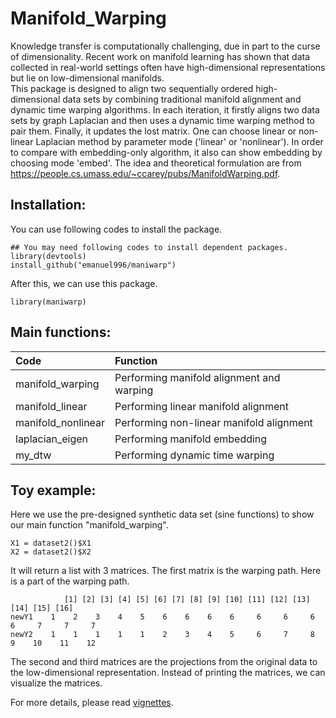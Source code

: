 # Manifold_Warping

Knowledge transfer is computationally challenging, due in part to the curse of dimensionality. Recent work on manifold learning has shown that data collected in real-world settings often have high-dimensional representations but lie on low-dimensional manifolds.  
This package is designed to align two sequentially ordered high-dimensional data sets by combining traditional manifold alignment and dynamic time warping algorithms. In each iteration, it firstly aligns two data sets by graph Laplacian and then uses a dynamic time warping method to pair them. Finally, it updates the lost matrix. One can choose linear or non-linear Laplacian method by parameter mode (\'linear\' or \'nonlinear\'). In order to compare with embedding-only algorithm, it also can show embedding by choosing mode \'embed\'. The idea and theoretical formulation are from https://people.cs.umass.edu/~ccarey/pubs/ManifoldWarping.pdf.

## Installation:

You can use following codes to install the package. 
```{r}
## You may need following codes to install dependent packages.
library(devtools)
install_github("emanuel996/maniwarp")
```
After this, we can use this package.
```{r}
library(maniwarp)
```
## Main functions:

|Code| Function |
|:-|:-|
|manifold_warping|Performing manifold alignment and warping|
|manifold_linear|Performing linear manifold alignment|
|manifold_nonlinear|Performing non-linear manifold alignment|
|laplacian_eigen|Performing manifold embedding|
|my_dtw|Performing dynamic time warping|

## Toy example:
Here we use the pre-designed synthetic data set (sine functions) to show our main function \"manifold_warping\". 

```{r}
X1 = dataset2()$X1
X2 = dataset2()$X2
```

It will return a list with 3 matrices. The first matrix is the warping path. Here is a part of the warping path.

```
            [1] [2] [3] [4] [5] [6] [7] [8] [9] [10] [11] [12] [13] [14] [15] [16]
newY1    1    2    3    4    5    6    6    6    6     6     6     6     6     7     7     7
newY2    1    1    1    1    1    2    3    4    5     6     7     8     9    10    11    12
```

The second and third matrices are the projections from the original data to the low-dimensional representation. Instead of printing the matrices, we can visualize the matrices.


For more details, please read [vignettes](https://github.com/emanuel996/maniwarp/blob/master/vignettes/manifoldwarping_pdf.pdf).




